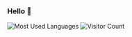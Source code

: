 ### Hello 👋





![Most Used Languages](https://github-readme-stats.vercel.app/api/top-langs/?username=jundong-gao&theme=dark&layout=compact)
![Visitor Count](https://profile-counter.glitch.me/jundong-gao/count.svg)




